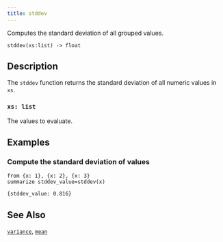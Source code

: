 ```yaml
---
title: stddev
---
```


Computes the standard deviation of all grouped values.

```tql
stddev(xs:list) -> float
```

## Description

The `stddev` function returns the standard deviation of all numeric values in
`xs`.

### `xs: list`

The values to evaluate.

## Examples

### Compute the standard deviation of values

```tql
from {x: 1}, {x: 2}, {x: 3}
summarize stddev_value=stddev(x)
```

```tql
{stddev_value: 0.816}
```

## See Also

[`variance`](/reference/functions/variance),
[`mean`](/reference/functions/mean)
